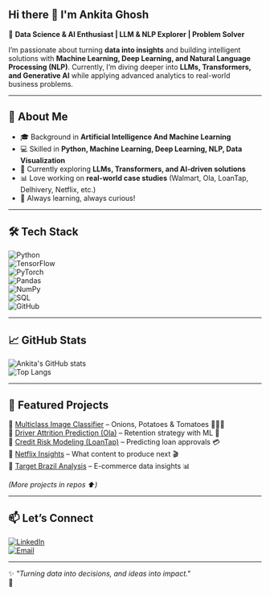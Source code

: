 ##  Hi there 👋 I'm Ankita Ghosh  

🚀 **Data Science & AI Enthusiast | LLM & NLP Explorer | Problem Solver**  

I’m passionate about turning **data into insights** and building intelligent solutions with **Machine Learning, Deep Learning, and Natural Language Processing (NLP)**. Currently, I’m diving deeper into **LLMs, Transformers, and Generative AI** while applying advanced analytics to real-world business problems.  

---

## 🔹 About Me  
- 🎓 Background in **Artificial Intelligence And Machine Learning**  
- 💻 Skilled in **Python, Machine Learning, Deep Learning, NLP, Data Visualization**  
- 🤖 Currently exploring **LLMs, Transformers, and AI-driven solutions**  
- 📊 Love working on **real-world case studies** (Walmart, Ola, LoanTap, Delhivery, Netflix, etc.)  
- 🌱 Always learning, always curious!  

---

## 🛠️ Tech Stack  
![Python](https://img.shields.io/badge/Python-3776AB?style=for-the-badge&logo=python&logoColor=white)  
![TensorFlow](https://img.shields.io/badge/TensorFlow-FF6F00?style=for-the-badge&logo=tensorflow&logoColor=white)  
![PyTorch](https://img.shields.io/badge/PyTorch-EE4C2C?style=for-the-badge&logo=pytorch&logoColor=white)  
![Pandas](https://img.shields.io/badge/Pandas-150458?style=for-the-badge&logo=pandas&logoColor=white)  
![NumPy](https://img.shields.io/badge/Numpy-013243?style=for-the-badge&logo=numpy&logoColor=white)  
![SQL](https://img.shields.io/badge/SQL-4479A1?style=for-the-badge&logo=mysql&logoColor=white)  
![GitHub](https://img.shields.io/badge/GitHub-181717?style=for-the-badge&logo=github&logoColor=white)  

---

## 📈 GitHub Stats  
![Ankita's GitHub stats](https://github-readme-stats.vercel.app/api?username=ank1412&show_icons=true&theme=tokyonight)  
![Top Langs](https://github-readme-stats.vercel.app/api/top-langs/?username=ank1412&layout=compact&theme=tokyonight)  

---

## 📌 Featured Projects  
🔹 [Multiclass Image Classifier](#) – Onions, Potatoes & Tomatoes 🍅🥔🧅  
🔹 [Driver Attrition Prediction (Ola)](#) – Retention strategy with ML 🚖  
🔹 [Credit Risk Modeling (LoanTap)](#) – Predicting loan approvals 💳  
🔹 [Netflix Insights](#) – What content to produce next 🎬  
🔹 [Target Brazil Analysis](#) – E-commerce data insights 📊  

*(More projects in repos ⬆️)*  

---

## 📫 Let’s Connect  
[![LinkedIn](https://img.shields.io/badge/LinkedIn-0A66C2?style=for-the-badge&logo=linkedin&logoColor=white)](https://www.linkedin.com/in/ank1412/)  
[![Email](https://img.shields.io/badge/Email-D14836?style=for-the-badge&logo=gmail&logoColor=white)](mailto:ghoshankita1412@gmail.com)  

---
✨ *"Turning data into decisions, and ideas into impact."*  
👋

<!--
**AG141293/AG141293** is a ✨ _special_ ✨ repository because its `README.md` (this file) appears on your GitHub profile.

Here are some ideas to get you started:

- 🔭 I’m currently working on ...
- 🌱 I’m currently learning ...
- 👯 I’m looking to collaborate on ...
- 🤔 I’m looking for help with ...
- 💬 Ask me about ...
- 📫 How to reach me: ...
- 😄 Pronouns: ...
- ⚡ Fun fact: ...
-->
